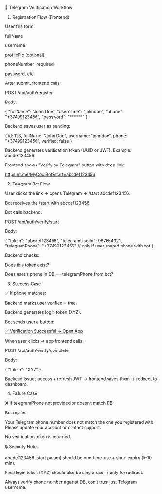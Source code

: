 📱 Telegram Verification Workflow
1. Registration Flow (Frontend)

User fills form:

fullName

username

profilePic (optional)

phoneNumber (required)

password, etc.

After submit, frontend calls:

POST /api/auth/register


Body:

{
  "fullName": "John Doe",
  "username": "johndoe",
  "phone": "+37499123456",
  "password": "******"
}


Backend saves user as pending:

{
  id: 123,
  fullName: "John Doe",
  username: "johndoe",
  phone: "+37499123456",
  verified: false
}


Backend generates verification token (UUID or JWT).
Example: abcdef123456.

Frontend shows "Verify by Telegram" button with deep link:

https://t.me/MyCoolBot?start=abcdef123456

2. Telegram Bot Flow

User clicks the link → opens Telegram → /start abcdef123456.

Bot receives the /start with abcdef123456.

Bot calls backend:

POST /api/auth/verify/start


Body:

{
  "token": "abcdef123456",
  "telegramUserId": 987654321,
  "telegramPhone": "+37499123456"  // only if user shared phone with bot
}


Backend checks:

Does this token exist?

Does user’s phone in DB == telegramPhone from bot?

3. Success Case

✅ If phone matches:

Backend marks user verified = true.

Backend generates login token (XYZ).

Bot sends user a button:

[✅ Verification Successful → Open App](https://yourapp.com/verified?token=XYZ)


When user clicks → app frontend calls:

POST /api/auth/verify/complete


Body:

{
  "token": "XYZ"
}


Backend issues access + refresh JWT → frontend saves them → redirect to dashboard.

4. Failure Case

❌ If telegramPhone not provided or doesn’t match DB:

Bot replies:

Your Telegram phone number does not match the one you registered with.
Please update your account or contact support.


No verification token is returned.

🔒 Security Notes

abcdef123456 (start param) should be one-time-use + short expiry (5-10 min).

Final login token (XYZ) should also be single-use → only for redirect.

Always verify phone number against DB, don’t trust just Telegram username.
